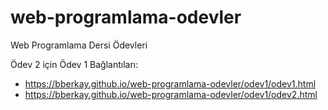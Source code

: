 # web-programlama-odevler
Web Programlama Dersi Ödevleri

Ödev 2 için Ödev 1 Bağlantıları:
- https://bberkay.github.io/web-programlama-odevler/odev1/odev1.html
- https://bberkay.github.io/web-programlama-odevler/odev1/odev2.html
